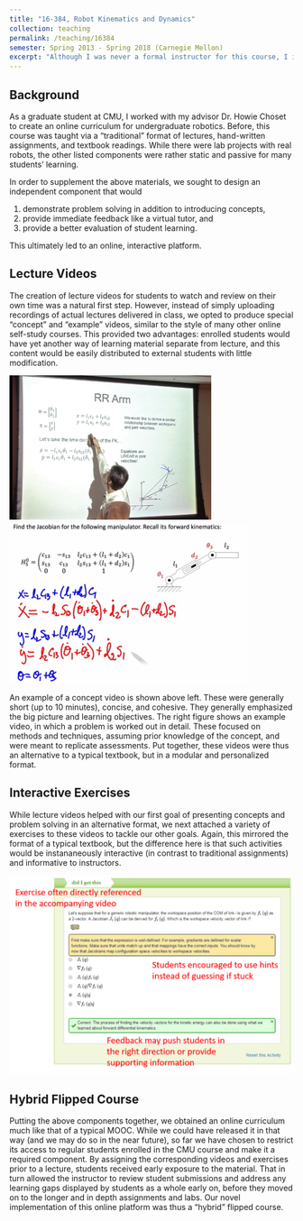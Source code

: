 ```yaml
---
title: "16-384, Robot Kinematics and Dynamics"
collection: teaching
permalink: /teaching/16384
semester: Spring 2013 - Spring 2018 (Carnegie Mellon)
excerpt: "Although I was never a formal instructor for this course, I initially was a graduate student TA and then worked closely with my advisor in subsequent semesters to implement an online curriculum for present offerings of the course."
---
```


## Background
As a graduate student at CMU, I worked with my advisor Dr. Howie Choset to create an online curriculum for undergraduate robotics. Before, this course was taught via a “traditional” format of lectures, hand-written assignments, and textbook readings. While there were lab projects with real robots, the other listed components were rather static and passive for many students’ learning.

In order to supplement the above materials, we sought to design an independent component that would
1. demonstrate problem solving in addition to introducing concepts,
2. provide immediate feedback like a virtual tutor, and
3. provide a better evaluation of student learning.

This ultimately led to an online, interactive platform.

## Lecture Videos
The creation of lecture videos for students to watch and review on their own time was a natural first step. However, instead of simply uploading recordings of actual lectures delivered in class, we opted to produce special “concept” and “example” videos, similar to the style of many other online self-study courses. This provided two advantages: enrolled students would have yet another way of learning material separate from lecture, and this content would be easily distributed to external students with little modification.

![Concept video](/files/concept.png)
![Problem video](/files/example.png)

An example of a concept video is shown above left. These were generally short (up to 10 minutes), concise, and cohesive. They generally emphasized the big picture and learning objectives. The right figure shows an example video, in which a problem is worked out in detail. These focused on methods and techniques, assuming prior knowledge of the concept, and were meant to replicate assessments. Put together, these videos were thus an alternative to a typical textbook, but in a modular and personalized format.

## Interactive Exercises
While lecture videos helped with our first goal of presenting concepts and problem solving in an alternative format, we next attached a variety of exercises to these videos to tackle our other goals. Again, this mirrored the format of a typical textbook, but the difference here is that such activities would be instananeously interactive (in contrast to traditional assignments) and informative to instructors.

![Screenshot of OLI Platform](/files/problem.png)

## Hybrid Flipped Course
Putting the above components together, we obtained an online curriculum much like that of a typical MOOC. While we could have released it in that way (and we may do so in the near future), so far we have chosen to restrict its access to regular students enrolled in the CMU course and make it a required component. By assigning the corresponding videos and exercises prior to a lecture, students received early exposure to the material. That in turn allowed the instructor to review student submissions and address any learning gaps displayed by students as a whole early on, before they moved on to the longer and in depth assignments and labs. Our novel implementation of this online platform was thus a “hybrid” flipped course.

